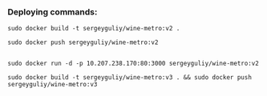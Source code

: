 ### Deploying commands:
```
sudo docker build -t sergeyguliy/wine-metro:v2 .
```
```
sudo docker push sergeyguliy/wine-metro:v2
```
```
```
```
sudo docker run -d -p 10.207.238.170:80:3000 sergeyguliy/wine-metro:v2

sudo docker build -t sergeyguliy/wine-metro:v3 . && sudo docker push sergeyguliy/wine-metro:v3
